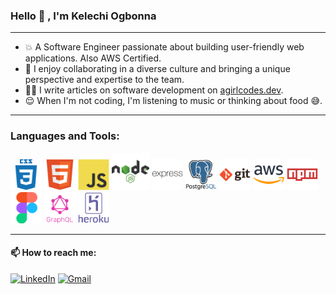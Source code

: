 ### Hello 👋 , I'm Kelechi Ogbonna
***
<!--
**Kellswork/kellswork** is a ✨ _special_ ✨ repository because its `README.md` (this file) appears on your GitHub profile.
Here are some ideas to get you started:

- 🔭 I’m currently working on ...
- 🌱 I’m currently learning ...

- 🤔 I’m looking for help with ...
- 💬 Ask me about ...
- 📫 How to reach me: ...
- 😄 Pronouns: ...
- ⚡ Fun fact: ...
-->
- 💥  A Software Engineer passionate about building user-friendly web applications. Also AWS Certified.
- 👯 I enjoy collaborating in a diverse culture and bringing a unique perspective and expertise to the team.
- ✍🏾  I write articles on software development on [agirlcodes.dev](https://www.agirlcodes.dev/).
- 😌  When I'm not coding, I'm listening to music or thinking about food 😅.

***

### Languages and Tools:

<img src="https://github.com/devicons/devicon/blob/master/icons/css3/css3-plain-wordmark.svg" alt="CSS" width="50" height="50"/> <img src="https://github.com/devicons/devicon/blob/master/icons/html5/html5-original.svg" alt="HTML" width="50" height="50"/> 
<img src="https://github.com/devicons/devicon/blob/master/icons/javascript/javascript-original.svg" alt="JavaScript" width="50" height="50"/> 
<img src="https://github.com/devicons/devicon/blob/master/icons/nodejs/nodejs-original-wordmark.svg" alt="NodeJS" width="60" height="60"/>
<img src="https://github.com/devicons/devicon/blob/master/icons/express/express-original-wordmark.svg" alt="ExpressJS" width="50" height="50"/> 
<img src="https://github.com/devicons/devicon/blob/master/icons/postgresql/postgresql-original-wordmark.svg" alt="PostgreSQL" width="50" height="50"/>
<img src="https://github.com/devicons/devicon/blob/master/icons/git/git-original-wordmark.svg" alt="Git" width="50" height="50"/>
<img src="https://github.com/devicons/devicon/blob/master/icons/amazonwebservices/amazonwebservices-original-wordmark.svg" alt="AWS" width="50" height="50"/>
<img src="https://github.com/devicons/devicon/blob/master/icons/npm/npm-original-wordmark.svg" alt="npm" width="50" height="50"/> 
<img src="https://github.com/devicons/devicon/blob/master/icons/figma/figma-original.svg" alt="npm" width="50" height="50"/> 
<img src="https://github.com/devicons/devicon/blob/master/icons/graphql/graphql-plain-wordmark.svg" alt="npm" width="50" height="50"/> 
<img src="https://github.com/devicons/devicon/blob/master/icons/heroku/heroku-original-wordmark.svg" alt="npm" width="50" height="50"/> 



***

#### 📫 How to reach me:
[![LinkedIn](https://img.shields.io/badge/-LINKEDIN-0077B5?style=for-the-badge&logo=linkedin&logoColor=white)](https://www.linkedin.com/in/kelechi-ogbonna/)
[![Gmail](https://img.shields.io/badge/-KELLOGBONNA@GMAIL.COM-D14836?style=for-the-badge&logo=gmail&logoColor=white)](mailto:kellogbonna@gmail.com)



